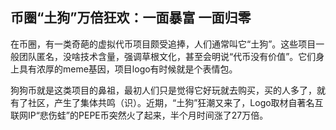 

## 币圈“土狗”万倍狂欢：一面暴富 一面归零

在币圈，有一类奇葩的虚拟代币项目颇受追捧，人们通常叫它“土狗”。这些项目一般团队匿名，没啥技术含量，强调草根文化，甚至会明说“代币没有价值”。它们身上具有浓厚的meme基因，项目logo有时候就是个表情包。

狗狗币就是这类项目的鼻祖，最初人们只是觉得它好玩就去购买，买的人多了，就有了社区，产生了集体共鸣（识）。近期，“土狗”狂潮又来了，Logo取材自著名互联网IP“悲伤蛙”的PEPE币突然火了起来，半个月时间涨了27万倍。